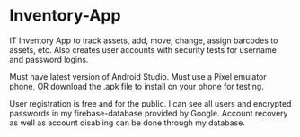 # Inventory-App
IT Inventory App to track assets, add, move, change, assign barcodes to assets, etc. Also creates user accounts with security tests for username and password logins.


Must have latest version of Android Studio. Must use a Pixel emulator phone, OR download the .apk file to install on your phone for testing.

User registration is free and for the public. I can see all users and encrypted passwords in my firebase-database provided by Google. Account recovery as well as account disabling can be done through my database.


